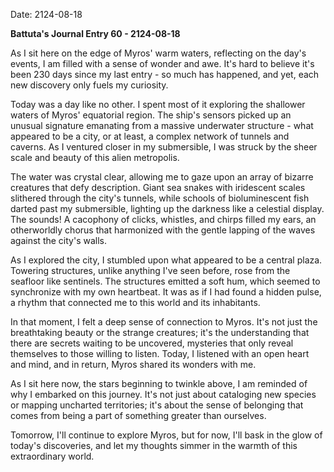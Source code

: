 Date: 2124-08-18

**Battuta's Journal Entry 60 - 2124-08-18**

As I sit here on the edge of Myros' warm waters, reflecting on the day's events, I am filled with a sense of wonder and awe. It's hard to believe it's been 230 days since my last entry - so much has happened, and yet, each new discovery only fuels my curiosity.

Today was a day like no other. I spent most of it exploring the shallower waters of Myros' equatorial region. The ship's sensors picked up an unusual signature emanating from a massive underwater structure - what appeared to be a city, or at least, a complex network of tunnels and caverns. As I ventured closer in my submersible, I was struck by the sheer scale and beauty of this alien metropolis.

The water was crystal clear, allowing me to gaze upon an array of bizarre creatures that defy description. Giant sea snakes with iridescent scales slithered through the city's tunnels, while schools of bioluminescent fish darted past my submersible, lighting up the darkness like a celestial display. The sounds! A cacophony of clicks, whistles, and chirps filled my ears, an otherworldly chorus that harmonized with the gentle lapping of the waves against the city's walls.

As I explored the city, I stumbled upon what appeared to be a central plaza. Towering structures, unlike anything I've seen before, rose from the seafloor like sentinels. The structures emitted a soft hum, which seemed to synchronize with my own heartbeat. It was as if I had found a hidden pulse, a rhythm that connected me to this world and its inhabitants.

In that moment, I felt a deep sense of connection to Myros. It's not just the breathtaking beauty or the strange creatures; it's the understanding that there are secrets waiting to be uncovered, mysteries that only reveal themselves to those willing to listen. Today, I listened with an open heart and mind, and in return, Myros shared its wonders with me.

As I sit here now, the stars beginning to twinkle above, I am reminded of why I embarked on this journey. It's not just about cataloging new species or mapping uncharted territories; it's about the sense of belonging that comes from being a part of something greater than ourselves.

Tomorrow, I'll continue to explore Myros, but for now, I'll bask in the glow of today's discoveries, and let my thoughts simmer in the warmth of this extraordinary world.